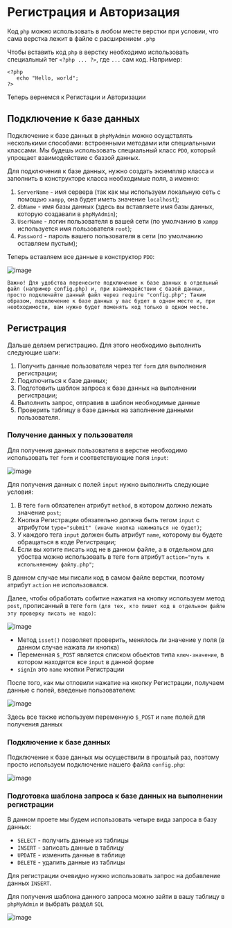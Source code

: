 # Регистрация и Авторизация

Код `php` можно использовать в любом месте верстки при условии, что сама верстка лежит в файле с расширением `.php`

Чтобы вставить код `php` в верстку необходимо использовать специальный тег `<?php ... ?>`, где `...` сам код. Например:

    <?php
       echo "Hello, world";
    ?>
    
Теперь вернемся к Регистации и Авторизации

## Подключение к базе данных

Подключение к базе данных в `phpMyAdmin` можно осущствлять несколькими способами: встроенными методами или специальными классами. Мы будешь использовать специальный класс `PDO`, который упрощает взаимодействие с баззой данных.

Для подключения к базе данных, нужно создать экземпляр класса и заполнить в конструкторе класса необходимые поля, а именно:

1. `ServerName` - имя сервера (так как мы используем локальную сеть с помощью `xampp`, она будет иметь значение `localhost`);
2. `dbName` - имя базы данных (здесь вы вставляете имя базы данных, которую создавали в `phpMyAdmin`);
3. `UserName` - логин пользователя в вашей сети (по умолчанию в `xampp` используется имя пользователя `root`);
4. `Password` - пароль вашего пользователя в сети (по умолчанию оставляем пустым);

Теперь вставляем все данные в конструктор `PDO`:

![image](https://user-images.githubusercontent.com/47351812/229349097-952ffc37-bb88-458a-b282-4257c5795320.png)

`Важно! Для удобства перенесите подключение к базе данных в отдельный файл (например config.php) и, при взаимодействии с базой данных, просто подключайте данный файл через require "config.php"; Таким образом, подключение к базе данных у вас будет в одном месте и, при необходимости, вам нужно будет поменять код только в одном месте.`

## Регистрация

Дальше делаем регистрацию. Для этого необходимо выполнить следующие шаги:

1. Получить данные пользователя через тег `form` для выполнения регистрации;
2. Подключиться к базе данных;
3. Подготовить шаблон запроса к базе данных на выполнении регистрации;
4. Выполнить запрос, отправив в шаблон необходимые данные
5. Проверить таблицу в базе данных на заполнение данными пользователя.

### Получение данных у пользователя

Для получения данных пользователя в верстке необходимо использовать тег `form` и соответствующие поля `input`:

![image](https://user-images.githubusercontent.com/47351812/229350127-db7814e0-0725-462f-a45e-5b2dd7230db7.png)

Для получения данных с полей `input` нужно выполнить следующие условия:

1. В теге `form` обязателен атрибут `method`, в котором должно лежать значение `post`;
2. Кнопка Регистрации обязательно должна быть тегом `input` с атрибутом `type="submit" (иначе кнопка нажиматься не будет)`;
3. У каждого тега `input` должен быть атрибут `name`, которому вы будете обращаться в коде Регистрации;
4. Если вы хотите писать код не в данном файле, а в отдельном для убоства можно использовать в теге `form` атрибут `action="путь к испольняемому файлу.php"`;

В данном случае мы писали код в самом файле верстки, поэтому атрибут `action` не использовался.

Далее, чтобы обработать собитие нажатия на кнопку используем метод `post`, прописанный в теге `form` `(для тех, кто пишет код в отдельном файле эту проверку писать не надо)`:

![image](https://user-images.githubusercontent.com/47351812/229350149-d66e5352-3c60-4229-856e-05a79f956232.png)

- Метод `isset()` позволяет проверить, менялось ли значение у поля (в данном случае нажата ли кнопка)
- Переменная `$_POST` является списком обьектов типа `ключ-значение`, в котором находятся все `input` в данной форме
- `signIn` это `name` кнопки Регистрации

После того, как мы отловили нажатие на кнопку Регистрации, получаем данные с полей, введеные пользователем:

![image](https://user-images.githubusercontent.com/47351812/229350232-8ff61dec-a59b-495d-8b89-c82e0e9d1dc7.png)

Здесь все также используем переменную `$_POST` и `name` полей для получения данных 

### Подключение к базе данных

Подключение к базе данных мы осуществили в прошлый раз, поэтому просто используем подключение нашего файла `config.php`:

![image](https://user-images.githubusercontent.com/47351812/229350337-695b7976-5ce2-4122-ae60-cd1b7ee9c393.png)

### Подготовка шаблона запроса к базе данных на выполнении регистрации

В данном проете мы будем использовать четыре вида запроса в базу данных:

- `SELECT` - получить данные из таблицы
- `INSERT` - записать данные в таблицу
- `UPDATE` - изменить данные в таблице
- `DELETE` - удалить данные из таблицы

Для регистрации очевидно нужно использовать запрос на добавление данных `INSERT`.

Для получения шаблона данного запроса можно зайти в вашу таблицу в `phpMyAdmin` и выбрать раздел `SQL`

![image](https://user-images.githubusercontent.com/47351812/229350641-74690f45-2cc8-47e4-afbf-f4586458b378.png)

